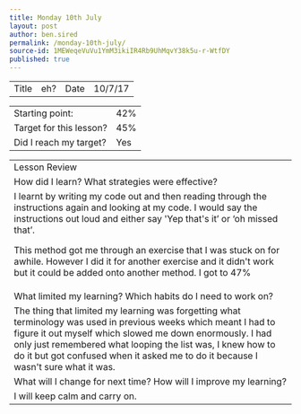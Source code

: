 ```yaml
---
title: Monday 10th July
layout: post
author: ben.sired
permalink: /monday-10th-july/
source-id: 1MEWeqeVuVu1YmM3ikiIR4Rb9UhMqvY38k5u-r-WtfDY
published: true
---
```

<table>
  <tr>
    <td>Title</td>
    <td>eh?</td>
    <td>Date</td>
    <td>10/7/17</td>
  </tr>
</table>


<table>
  <tr>
    <td>Starting point:</td>
    <td>42%</td>
  </tr>
  <tr>
    <td>Target for this lesson?</td>
    <td>45%</td>
  </tr>
  <tr>
    <td>Did I reach my target? 
</td>
    <td>Yes</td>
  </tr>
</table>


<table>
  <tr>
    <td>Lesson Review</td>
  </tr>
  <tr>
    <td>How did I learn? What strategies were effective? </td>
  </tr>
  <tr>
    <td>I learnt by writing my code out and then reading through the instructions again and looking at my code. I would say the instructions out loud and either say 'Yep that's it’ or ‘oh missed that’.

This method got me through an exercise that I was stuck on for awhile. However I did it for another exercise and it didn't work but it could be added onto another method. I got to 47%</td>
  </tr>
  <tr>
    <td>What limited my learning? Which habits do I need to work on?</td>
  </tr>
  <tr>
    <td>The thing that limited my learning was forgetting what terminology was used in previous weeks which meant I had to figure it out myself which slowed me down enormously. I had only just remembered what looping the list was, I knew how to do it but got confused when it asked me to do it because I wasn't sure what it was.</td>
  </tr>
  <tr>
    <td>What will I change for next time? How will I improve my learning?</td>
  </tr>
  <tr>
    <td>I will keep calm and carry on.</td>
  </tr>
</table>


